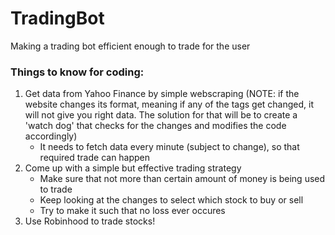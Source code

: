 # TradingBot

Making a trading bot efficient enough to trade for the user

<h3>Things to know for coding:</h3>

1. Get data from Yahoo Finance by simple webscraping (NOTE: if the website changes its format, meaning if any of the tags get changed, it will not give you right data. The solution for that will be to create a 'watch dog' that checks for the changes and modifies the code accordingly)
    - It needs to fetch data every minute (subject to change), so that required trade can happen
2. Come up with a simple but effective trading strategy
    - Make sure that not more than certain amount of money is being used to trade
    - Keep looking at the changes to select which stock to buy or sell
    - Try to make it such that no loss ever occures
3. Use Robinhood to trade stocks!
